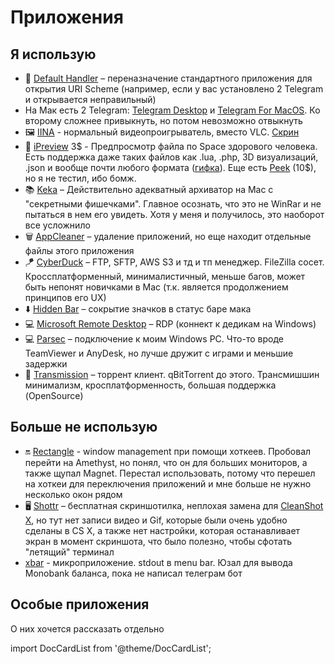 # Приложения

## Я использую

<!-- ❗❗ Новые аппки добавлять сверху списка ❗❗ -->

- 🔗 [Default Handler](https://blog.edovia.com/2024/03/14/introducing-default-handler/) – переназначение стандартного приложения для открытия URI Scheme (например, если у вас установлено 2 Telegram и открывается неправильный) <!-- Ну также полезно для всяких vnc:// и т.д. -->
- На Мак есть 2 Telegram: [Telegram Desktop](https://desktop.telegram.org) и [Telegram For MacOS](https://macos.telegram.org). Ко второму сложнее привыкнуть, но потом невозможно отвыкнуть
- 🖼️ [IINA](https://iina.io/) - нормальный видеопроигрыватель, вместо VLC. [Скрин](https://i.imgur.com/226UbBg.jpg)
- 👀 [iPreview](https://www.ipreview.app/) 3$ - Предпросмотр файла по Space здорового человека. Есть поддержка даже таких файлов как .lua, .php, 3D визуализаций, .json и вообще почти любого формата ([гифка](https://i.imgur.com/HeVMFcf.gif)). Еще есть [Peek](https://www.bigzlabs.com/peek.html) (10$), но я не тестил, ибо бомж.
- 📚 [Keka](https://www.keka.io/ru/) – Действительно адекватный архиватор на Mac с "секретными фишечками". Главное осознать, что это не WinRar и не пытаться в нем его увидеть. Хотя у меня и получилось, это наоборот все усложнило
- 🗑️ [AppCleaner](https://freemacsoft.net/appcleaner/) – удаление приложений, но еще находит отдельные файлы этого приложения
- 🪁 [CyberDuck](https://cyberduck.io) – FTP, SFTP, AWS S3 и тд и тп менеджер. FileZilla сосет. Кроссплатформенный, минималистичный, меньше багов, может быть непонят новичками в Mac (т.к. является продолжением принципов его UX)
- ⬇️ [Hidden Bar](https://github.com/dwarvesf/hidden) – сокрытие значков в статус баре мака
- 💻 [Microsoft Remote Desktop](https://apps.apple.com/us/app/microsoft-remote-desktop/id1295203466?mt=12) – RDP (коннект к дедикам на Windows)
- 💻 [Parsec](https://parsec.app) – подключение к моим Windows PC. Что-то вроде TeamViewer и AnyDesk, но лучше дружит с играми и меньшие задержки
- 🧲 [Transmission](https://transmissionbt.com/download/) – торрент клиент. qBitTorrent до этого. Трансмишшин минимализм, кросплатформенность, большая поддержка (OpenSource)

## Больше не использую

- 🔛 [Rectangle](https://github.com/rxhanson/Rectangle) - window management при помощи хоткеев. Пробовал перейти на Amethyst, но понял, что он для больших мониторов, а также щупал Magnet. Перестал использовать, потому что перешел на хоткеи для переключения приложений и мне больше не нужно несколько окон рядом
- 🖥️ [Shottr](https://shottr.cc) – бесплатная скриншотилка, неплохая замена для [CleanShot X](./cleanshot.md), но тут нет записи видео и Gif, которые были очень удобно сделаны в CS X, а также нет настройки, которая останавливает экран в момент скриншота, что было полезно, чтобы сфотать "летящий" терминал
- [xbar](https://github.com/matryer/xbar) - микроприложение. stdout в menu bar. Юзал для вывода Monobank баланса, пока не написал телеграм бот

## Особые приложения

О них хочется рассказать отдельно

import DocCardList from '@theme/DocCardList';

<DocCardList />
